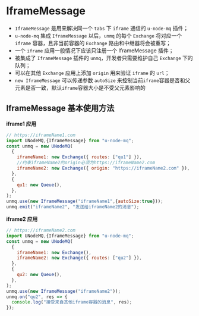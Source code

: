 # IframeMessage

- `IframeMessage` 是用来解决同一个 `tabs` 下 `iframe` 通信的 `u-node-mq` 插件；
- `u-node-mq` 集成 `IframeMessage` 以后，`unmq` 的每个 `Exchange` 将对应一个 `iframe` 容器，且非当前容器的 `Exchange` 路由和中继器将会被重写；
- 一个 `iframe` 应用一般情况下应该只注册一个 IframeMessage 插件；
- 被集成了 `IframeMessage` 插件的 `unmq`，开发者只需要维护自己 `Exchange` 下的队列；
- 可以在其他 `Exchange` 应用上添加 `origin` 用来验证 `iframe` 的 `url`；
- `new IframeMessage` 可以传递参数 `autoSize` 来控制当前`iframe`容器是否和父元素是否一致，默认`iframe`容器大小是不受父元素影响的

## IframeMessage 基本使用方法

**iframe1 应用**

```javascript
// https://iframeName1.com
import UNodeMQ,{IframeMessage} from "u-node-mq";
const unmq = new UNodeMQ(
  {
    iframeName1: new Exchange({ routes: ["qu1"] }),
    //约束iframeName2的origin必须为https://iframeName2.com
    iframeName2: new Exchange({ origin: "https://iframeName2.com" }),
  },
  {
    qu1: new Queue(),
  },
);
unmq.use(new IframeMessage("iframeName1",{autoSize:true}));
unmq.emit("iframeName2", "发送给iframeName2的消息");
```

**iframe2 应用**

```javascript
// https://iframeName2.com
import UNodeMQ,{IframeMessage} from "u-node-mq";
const unmq = new UNodeMQ(
  {
    iframeName1: new Exchange(),
    iframeName2: new Exchange({ routes: ["qu2"] }),
  },
  {
    qu2: new Queue(),
  },
);
unmq.use(new IframeMessage("iframeName2"));
unmq.on("qu2", res => {
  console.log("接受来自其他iframe容器的消息", res);
});
```
